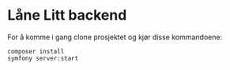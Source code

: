# Låne Litt backend

For å komme i gang clone prosjektet og kjør disse kommandoene:

```
composer install
symfony server:start
```
